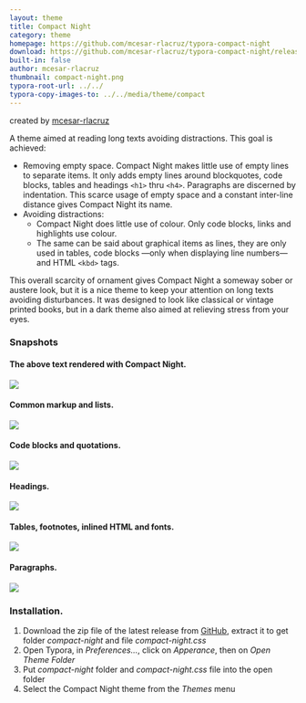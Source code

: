 ```yaml
---
layout: theme
title: Compact Night
category: theme
homepage: https://github.com/mcesar-rlacruz/typora-compact-night
download: https://github.com/mcesar-rlacruz/typora-compact-night/releases
built-in: false
author: mcesar-rlacruz
thumbnail: compact-night.png
typora-root-url: ../../
typora-copy-images-to: ../../media/theme/compact
---
```


created by [mcesar-rlacruz](https://github.com/mcesar-rlacruz)

A theme aimed at reading long texts avoiding distractions. This goal is achieved:
- Removing empty space. Compact Night makes little use of empty lines to separate items. It only adds empty lines around blockquotes, code blocks, tables and headings `<h1>` thru `<h4>`. Paragraphs are discerned by indentation. This scarce usage of empty space and a constant inter-line distance gives Compact Night its name.
- Avoiding distractions:
  - Compact Night does little use of colour. Only code blocks, links and highlights use colour.
  - The same can be said about graphical items as lines, they are only used in tables, code blocks —only when displaying line numbers— and HTML `<kbd>` tags.

This overall scarcity of ornament gives Compact Night a someway sober or austere look, but it is a nice theme to keep your attention on long texts avoiding disturbances. It was designed to look like classical or vintage printed books, but in a dark theme also aimed at relieving stress from your eyes.

### Snapshots
#### The above text rendered with Compact Night.

![](/media/theme/compact-night/1_What.PNG)

#### Common markup and lists.

![](/media/theme/compact-night/2_Common_lists.PNG)

#### Code blocks and quotations.

![](/media/theme/compact-night/3_Code_q.PNG)

#### Headings.

![](/media/theme/compact-night/4_headings.PNG)

#### Tables, footnotes, inlined HTML and fonts.

![](/media/theme/compact-night/5_Tables_fn_html_f3.PNG)

#### Paragraphs.

![](/media/theme/compact-night/6_Text.PNG)

### Installation.

1. Download the zip file of the latest release from [GitHub](https://github.com/mcesar-rlacruz/typora-compact-night/releases/latest), extract it to get folder <i>compact-night</i> and file <i>compact-night.css</i>
2. Open Typora, in <i>Preferences…</i>, click on <i>Apperance</i>, then on <i>Open Theme Folder</i>
3. Put <i>compact-night</i> folder and <i>compact-night.css</i> file into the open folder
4. Select the Compact Night theme from the <i>Themes</i> menu
